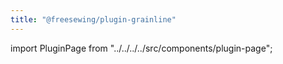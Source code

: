```yaml
---
title: "@freesewing/plugin-grainline"
---
```


import PluginPage from "../../../../src/components/plugin-page";

<pluginpage plugin="grainline" />